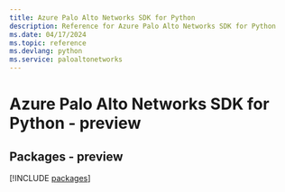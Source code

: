 ```yaml
---
title: Azure Palo Alto Networks SDK for Python
description: Reference for Azure Palo Alto Networks SDK for Python
ms.date: 04/17/2024
ms.topic: reference
ms.devlang: python
ms.service: paloaltonetworks
---
```

# Azure Palo Alto Networks SDK for Python - preview
## Packages - preview
[!INCLUDE [packages](palo-alto-networks-index.md)]